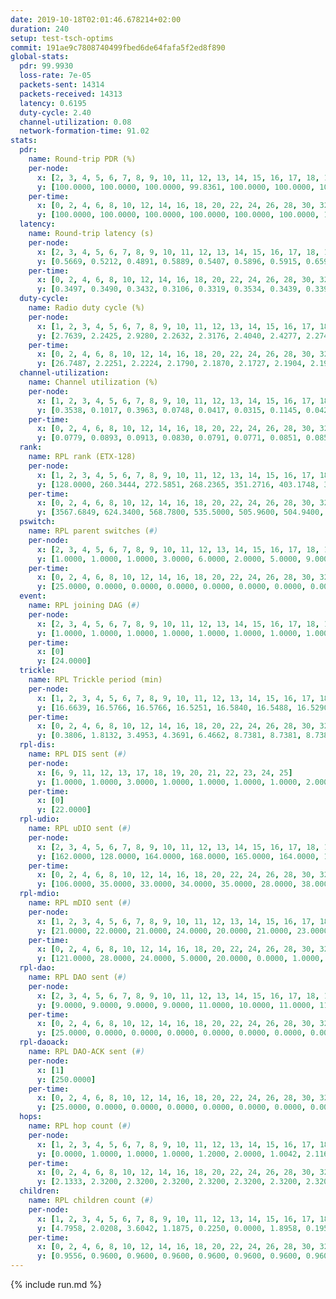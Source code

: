 ```yaml
---
date: 2019-10-18T02:01:46.678214+02:00
duration: 240
setup: test-tsch-optims
commit: 191ae9c7808740499fbed6de64fafa5f2ed8f890
global-stats:
  pdr: 99.9930
  loss-rate: 7e-05
  packets-sent: 14314
  packets-received: 14313
  latency: 0.6195
  duty-cycle: 2.40
  channel-utilization: 0.08
  network-formation-time: 91.02
stats:
  pdr:
    name: Round-trip PDR (%)
    per-node:
      x: [2, 3, 4, 5, 6, 7, 8, 9, 10, 11, 12, 13, 14, 15, 16, 17, 18, 19, 20, 21, 22, 23, 24, 25]
      y: [100.0000, 100.0000, 100.0000, 99.8361, 100.0000, 100.0000, 100.0000, 100.0000, 100.0000, 100.0000, 100.0000, 100.0000, 100.0000, 100.0000, 100.0000, 100.0000, 100.0000, 100.0000, 100.0000, 100.0000, 100.0000, 100.0000, 100.0000, 100.0000]
    per-time:
      x: [0, 2, 4, 6, 8, 10, 12, 14, 16, 18, 20, 22, 24, 26, 28, 30, 32, 34, 36, 38, 40, 42, 44, 46, 48, 50, 52, 54, 56, 58, 60, 62, 64, 66, 68, 70, 72, 74, 76, 78, 80, 82, 84, 86, 88, 90, 92, 94, 96, 98, 100, 102, 104, 106, 108, 110, 112, 114, 116, 118, 120, 122, 124, 126, 128, 130, 132, 134, 136, 138, 140, 142, 144, 146, 148, 150, 152, 154, 156, 158, 160, 162, 164, 166, 168, 170, 172, 174, 176, 178, 180, 182, 184, 186, 188, 190, 192, 194, 196, 198, 200, 202, 204, 206, 208, 210, 212, 214, 216, 218, 220, 222, 224, 226, 228, 230, 232, 234, 236, 238, 240]
      y: [100.0000, 100.0000, 100.0000, 100.0000, 100.0000, 100.0000, 100.0000, 100.0000, 100.0000, 100.0000, 100.0000, 100.0000, 100.0000, 100.0000, 100.0000, 100.0000, 100.0000, 100.0000, 100.0000, 100.0000, 100.0000, 100.0000, 100.0000, 100.0000, 100.0000, 100.0000, 100.0000, 100.0000, 100.0000, 100.0000, 100.0000, 100.0000, 100.0000, 100.0000, 100.0000, 100.0000, 100.0000, 100.0000, 100.0000, 100.0000, 100.0000, 100.0000, 100.0000, 100.0000, 100.0000, 100.0000, 100.0000, 100.0000, 100.0000, 100.0000, 100.0000, 100.0000, 100.0000, 100.0000, 100.0000, 100.0000, 100.0000, 100.0000, 100.0000, 100.0000, 100.0000, 100.0000, 100.0000, 100.0000, 100.0000, 100.0000, 100.0000, 100.0000, 100.0000, 100.0000, 100.0000, 100.0000, 100.0000, 100.0000, 100.0000, 100.0000, 100.0000, 100.0000, 100.0000, 100.0000, 100.0000, 100.0000, 100.0000, 100.0000, 100.0000, 100.0000, 100.0000, 100.0000, 100.0000, 100.0000, 100.0000, 100.0000, 100.0000, 100.0000, 100.0000, 99.1667, 100.0000, 100.0000, 100.0000, 100.0000, 100.0000, 100.0000, 100.0000, 100.0000, 100.0000, 100.0000, 100.0000, 100.0000, 100.0000, 100.0000, 100.0000, 100.0000, 100.0000, 100.0000, 100.0000, 100.0000, 100.0000, 100.0000, 100.0000, 100.0000, null]
  latency:
    name: Round-trip latency (s)
    per-node:
      x: [2, 3, 4, 5, 6, 7, 8, 9, 10, 11, 12, 13, 14, 15, 16, 17, 18, 19, 20, 21, 22, 23, 24, 25]
      y: [0.5669, 0.5212, 0.4891, 0.5889, 0.5407, 0.5896, 0.5915, 0.6596, 0.5391, 0.5884, 0.5267, 0.5919, 0.6828, 0.5658, 0.6064, 0.6417, 0.6621, 0.6437, 0.6281, 0.6575, 0.6307, 0.8029, 0.8099, 0.7693]
    per-time:
      x: [0, 2, 4, 6, 8, 10, 12, 14, 16, 18, 20, 22, 24, 26, 28, 30, 32, 34, 36, 38, 40, 42, 44, 46, 48, 50, 52, 54, 56, 58, 60, 62, 64, 66, 68, 70, 72, 74, 76, 78, 80, 82, 84, 86, 88, 90, 92, 94, 96, 98, 100, 102, 104, 106, 108, 110, 112, 114, 116, 118, 120, 122, 124, 126, 128, 130, 132, 134, 136, 138, 140, 142, 144, 146, 148, 150, 152, 154, 156, 158, 160, 162, 164, 166, 168, 170, 172, 174, 176, 178, 180, 182, 184, 186, 188, 190, 192, 194, 196, 198, 200, 202, 204, 206, 208, 210, 212, 214, 216, 218, 220, 222, 224, 226, 228, 230, 232, 234, 236, 238, 240]
      y: [0.3497, 0.3490, 0.3432, 0.3106, 0.3319, 0.3534, 0.3439, 0.3399, 0.3737, 0.3478, 0.3436, 0.3337, 0.3393, 0.3776, 0.3480, 0.3482, 0.3455, 0.3415, 0.3378, 0.3586, 0.3448, 0.3483, 0.3335, 0.3311, 0.3405, 0.3376, 0.3284, 0.3277, 0.3265, 0.3400, 0.3136, 0.3219, 0.2983, 0.3197, 0.3131, 0.3029, 0.3032, 0.3045, 0.3004, 0.3035, 0.3304, 0.3071, 0.3215, 0.3092, 0.3136, 0.3127, 0.3346, 0.3030, 0.3374, 0.3218, 0.3260, 0.2910, 0.2911, 0.3231, 0.3299, 0.3195, 0.3168, 0.3325, 0.3208, 0.4266, 0.4579, 0.3311, 0.3119, 0.2833, 0.3239, 0.5718, 0.5755, 0.4216, 0.3041, 0.3076, 0.4147, 0.5971, 0.7484, 0.4708, 0.4775, 0.3470, 0.3849, 0.7254, 1.1875, 1.0041, 0.6288, 0.5673, 0.4305, 0.7450, 1.2613, 1.2331, 1.0587, 0.8913, 0.5467, 0.8028, 1.2549, 1.2560, 1.2450, 1.0473, 0.8210, 0.8358, 1.2584, 1.2644, 1.2788, 1.2387, 1.1732, 1.0541, 1.2412, 1.2514, 1.2720, 1.2549, 1.2739, 1.2859, 1.2667, 1.2957, 1.2686, 1.2745, 1.2710, 1.2733, 1.2678, 1.2610, 1.2641, 1.2876, 1.2647, 1.2902, null]
  duty-cycle:
    name: Radio duty cycle (%)
    per-node:
      x: [1, 2, 3, 4, 5, 6, 7, 8, 9, 10, 11, 12, 13, 14, 15, 16, 17, 18, 19, 20, 21, 22, 23, 24, 25]
      y: [2.7639, 2.2425, 2.9280, 2.2632, 2.3176, 2.4040, 2.4277, 2.2749, 2.2630, 2.2676, 2.3055, 2.1699, 2.3411, 2.3534, 2.5483, 2.3596, 2.3228, 2.4215, 2.3202, 2.3821, 2.4071, 2.4924, 2.4241, 2.4841, 2.5240]
    per-time:
      x: [0, 2, 4, 6, 8, 10, 12, 14, 16, 18, 20, 22, 24, 26, 28, 30, 32, 34, 36, 38, 40, 42, 44, 46, 48, 50, 52, 54, 56, 58, 60, 62, 64, 66, 68, 70, 72, 74, 76, 78, 80, 82, 84, 86, 88, 90, 92, 94, 96, 98, 100, 102, 104, 106, 108, 110, 112, 114, 116, 118, 120, 122, 124, 126, 128, 130, 132, 134, 136, 138, 140, 142, 144, 146, 148, 150, 152, 154, 156, 158, 160, 162, 164, 166, 168, 170, 172, 174, 176, 178, 180, 182, 184, 186, 188, 190, 192, 194, 196, 198, 200, 202, 204, 206, 208, 210, 212, 214, 216, 218, 220, 222, 224, 226, 228, 230, 232, 234, 236, 238]
      y: [26.7487, 2.2251, 2.2224, 2.1790, 2.1870, 2.1727, 2.1904, 2.1983, 2.1998, 2.2079, 2.1944, 2.1783, 2.1919, 2.1938, 2.2538, 2.2072, 2.1894, 2.1969, 2.1842, 2.1880, 2.2058, 2.2087, 2.2201, 2.2014, 2.2084, 2.2085, 2.1955, 2.1919, 2.2183, 2.2101, 2.2110, 2.1871, 2.2014, 2.1845, 2.1983, 2.1917, 2.1919, 2.1696, 2.1885, 2.1881, 2.1790, 2.2018, 2.1973, 2.1924, 2.1853, 2.1884, 2.1890, 2.2064, 2.1836, 2.2012, 2.2008, 2.1707, 2.1773, 2.1823, 2.1788, 2.1903, 2.2076, 2.2236, 2.2010, 2.1780, 2.2036, 2.2020, 2.1896, 2.1791, 2.1781, 2.1767, 2.1995, 2.1859, 2.1989, 2.1854, 2.1782, 2.2033, 2.1848, 2.1928, 2.1991, 2.1827, 2.1912, 2.1791, 2.1933, 2.1958, 2.1855, 2.1932, 2.1767, 2.1799, 2.1856, 2.1905, 2.1920, 2.1915, 2.1839, 2.1604, 2.1750, 2.1620, 2.1913, 2.1867, 2.2090, 2.1932, 2.2001, 2.1967, 2.2018, 2.2246, 2.2097, 2.2143, 2.2015, 2.1967, 2.1999, 2.2010, 2.1934, 2.2088, 2.2259, 2.2162, 2.2135, 2.1995, 2.2083, 2.2212, 2.1979, 2.1996, 2.2132, 2.2082, 2.2109, 2.1975]
  channel-utilization:
    name: Channel utilization (%)
    per-node:
      x: [1, 2, 3, 4, 5, 6, 7, 8, 9, 10, 11, 12, 13, 14, 15, 16, 17, 18, 19, 20, 21, 22, 23, 24, 25]
      y: [0.3538, 0.1017, 0.3963, 0.0748, 0.0417, 0.0315, 0.1145, 0.0422, 0.0341, 0.0440, 0.0355, 0.0329, 0.0589, 0.0316, 0.2187, 0.1072, 0.0358, 0.0686, 0.0328, 0.0669, 0.0385, 0.0495, 0.0374, 0.0307, 0.0317]
    per-time:
      x: [0, 2, 4, 6, 8, 10, 12, 14, 16, 18, 20, 22, 24, 26, 28, 30, 32, 34, 36, 38, 40, 42, 44, 46, 48, 50, 52, 54, 56, 58, 60, 62, 64, 66, 68, 70, 72, 74, 76, 78, 80, 82, 84, 86, 88, 90, 92, 94, 96, 98, 100, 102, 104, 106, 108, 110, 112, 114, 116, 118, 120, 122, 124, 126, 128, 130, 132, 134, 136, 138, 140, 142, 144, 146, 148, 150, 152, 154, 156, 158, 160, 162, 164, 166, 168, 170, 172, 174, 176, 178, 180, 182, 184, 186, 188, 190, 192, 194, 196, 198, 200, 202, 204, 206, 208, 210, 212, 214, 216, 218, 220, 222, 224, 226, 228, 230, 232, 234, 236, 238]
      y: [0.0779, 0.0893, 0.0913, 0.0830, 0.0791, 0.0771, 0.0851, 0.0852, 0.0877, 0.0912, 0.0867, 0.0798, 0.0876, 0.0859, 0.1050, 0.0886, 0.0813, 0.0909, 0.0829, 0.0865, 0.0932, 0.0903, 0.0914, 0.0841, 0.0917, 0.0865, 0.0865, 0.0841, 0.0935, 0.0908, 0.0904, 0.0795, 0.0848, 0.0790, 0.0850, 0.0860, 0.0835, 0.0769, 0.0854, 0.0813, 0.0777, 0.0861, 0.0869, 0.0841, 0.0809, 0.0823, 0.0842, 0.0888, 0.0807, 0.0838, 0.0857, 0.0757, 0.0791, 0.0804, 0.0802, 0.0832, 0.0910, 0.0938, 0.0857, 0.0788, 0.0854, 0.0859, 0.0834, 0.0795, 0.0786, 0.0798, 0.0855, 0.0815, 0.0843, 0.0797, 0.0793, 0.0866, 0.0826, 0.0842, 0.0866, 0.0798, 0.0825, 0.0789, 0.0813, 0.0842, 0.0810, 0.0838, 0.0801, 0.0792, 0.0812, 0.0822, 0.0822, 0.0825, 0.0838, 0.0752, 0.0795, 0.0743, 0.0838, 0.0807, 0.0866, 0.0829, 0.0849, 0.0826, 0.0844, 0.0930, 0.0866, 0.0874, 0.0836, 0.0825, 0.0843, 0.0844, 0.0829, 0.0873, 0.0928, 0.0888, 0.0886, 0.0832, 0.0863, 0.0910, 0.0843, 0.0848, 0.0878, 0.0872, 0.0879, 0.0850]
  rank:
    name: RPL rank (ETX-128)
    per-node:
      x: [1, 2, 3, 4, 5, 6, 7, 8, 9, 10, 11, 12, 13, 14, 15, 16, 17, 18, 19, 20, 21, 22, 23, 24, 25]
      y: [128.0000, 260.3444, 272.5851, 268.2365, 351.2716, 403.1748, 360.5620, 514.8000, 616.2811, 466.3197, 557.4385, 421.8724, 481.9426, 563.8947, 416.9502, 442.8683, 494.4091, 585.0857, 623.5143, 588.6653, 895.7828, 857.1317, 961.9478, 720.7903, 744.0206]
    per-time:
      x: [0, 2, 4, 6, 8, 10, 12, 14, 16, 18, 20, 22, 24, 26, 28, 30, 32, 34, 36, 38, 40, 42, 44, 46, 48, 50, 52, 54, 56, 58, 60, 62, 64, 66, 68, 70, 72, 74, 76, 78, 80, 82, 84, 86, 88, 90, 92, 94, 96, 98, 100, 102, 104, 106, 108, 110, 112, 114, 116, 118, 120, 122, 124, 126, 128, 130, 132, 134, 136, 138, 140, 142, 144, 146, 148, 150, 152, 154, 156, 158, 160, 162, 164, 166, 168, 170, 172, 174, 176, 178, 180, 182, 184, 186, 188, 190, 192, 194, 196, 198, 200, 202, 204, 206, 208, 210, 212, 214, 216, 218, 220, 222, 224, 226, 228, 230, 232, 234, 236, 238]
      y: [3567.6849, 624.3400, 568.7800, 535.5000, 505.9600, 504.9400, 503.9200, 496.8800, 496.7647, 499.4200, 500.1200, 496.7600, 502.1800, 494.0800, 523.0392, 520.6200, 552.0600, 559.0200, 554.9200, 549.0385, 549.9020, 545.4630, 531.5686, 504.9412, 504.9400, 499.3137, 497.8400, 504.1765, 500.9020, 493.0196, 481.1176, 473.3137, 474.6200, 482.2000, 481.8200, 478.1176, 467.3269, 469.3400, 472.3922, 471.5400, 470.7800, 482.9600, 495.1800, 495.0200, 478.3725, 472.5400, 477.2745, 479.2353, 467.7000, 461.1000, 467.6600, 469.6400, 472.5200, 466.8627, 486.4400, 493.0000, 493.6863, 482.2115, 468.1961, 456.3800, 463.0980, 461.3800, 454.3600, 450.0200, 442.7255, 445.3725, 450.4510, 453.0588, 457.1800, 463.7800, 461.8400, 463.0600, 473.1569, 474.1731, 478.6981, 461.9600, 461.8000, 459.3200, 459.7000, 475.2549, 467.5800, 465.5800, 468.8600, 472.6400, 482.3333, 475.9020, 464.9800, 485.3333, 472.7000, 473.9600, 474.7400, 476.4800, 471.3333, 471.7647, 475.6863, 478.1961, 494.5490, 486.3200, 489.0588, 475.9286, 469.8431, 470.8200, 463.3200, 467.1800, 472.2600, 465.1800, 462.0400, 466.3800, 466.6078, 470.2745, 475.5600, 491.3000, 480.9216, 491.9608, 481.1400, 478.8654, 470.6154, 483.6200, 476.5294, 475.8627]
  pswitch:
    name: RPL parent switches (#)
    per-node:
      x: [2, 3, 4, 5, 6, 7, 8, 9, 10, 11, 12, 13, 14, 15, 16, 17, 18, 19, 20, 21, 22, 23, 24, 25]
      y: [1.0000, 1.0000, 1.0000, 3.0000, 6.0000, 2.0000, 5.0000, 9.0000, 4.0000, 4.0000, 3.0000, 4.0000, 7.0000, 1.0000, 3.0000, 2.0000, 5.0000, 5.0000, 2.0000, 4.0000, 3.0000, 9.0000, 9.0000, 4.0000]
    per-time:
      x: [0, 2, 4, 6, 8, 10, 12, 14, 16, 18, 20, 22, 24, 26, 28, 30, 32, 34, 36, 38, 40, 42, 44, 46, 48, 50, 52, 54, 56, 58, 60, 62, 64, 66, 68, 70, 72, 74, 76, 78, 80, 82, 84, 86, 88, 90, 92, 94, 96, 98, 100, 102, 104, 106, 108, 110, 112, 114, 116, 118, 120, 122, 124, 126, 128, 130, 132, 134, 136, 138, 140, 142, 144, 146, 148, 150, 152, 154, 156, 158, 160, 162, 164, 166, 168, 170, 172, 174, 176, 178, 180, 182, 184, 186, 188, 190, 192, 194, 196, 198, 200, 202, 204, 206, 208, 210, 212, 214, 216, 218, 220, 222, 224, 226, 228, 230, 232, 234, 236, 238]
      y: [25.0000, 0.0000, 0.0000, 0.0000, 0.0000, 0.0000, 0.0000, 0.0000, 1.0000, 0.0000, 0.0000, 0.0000, 0.0000, 0.0000, 1.0000, 0.0000, 0.0000, 0.0000, 0.0000, 2.0000, 1.0000, 4.0000, 1.0000, 1.0000, 0.0000, 1.0000, 0.0000, 1.0000, 1.0000, 1.0000, 1.0000, 1.0000, 0.0000, 0.0000, 0.0000, 1.0000, 2.0000, 0.0000, 1.0000, 0.0000, 0.0000, 0.0000, 0.0000, 0.0000, 1.0000, 0.0000, 1.0000, 1.0000, 0.0000, 0.0000, 0.0000, 0.0000, 0.0000, 1.0000, 0.0000, 2.0000, 1.0000, 2.0000, 1.0000, 0.0000, 1.0000, 0.0000, 0.0000, 0.0000, 1.0000, 1.0000, 1.0000, 1.0000, 0.0000, 0.0000, 0.0000, 0.0000, 1.0000, 2.0000, 3.0000, 0.0000, 0.0000, 0.0000, 0.0000, 1.0000, 0.0000, 0.0000, 0.0000, 0.0000, 1.0000, 1.0000, 0.0000, 4.0000, 0.0000, 0.0000, 0.0000, 0.0000, 1.0000, 1.0000, 1.0000, 1.0000, 1.0000, 0.0000, 1.0000, 6.0000, 1.0000, 0.0000, 0.0000, 0.0000, 0.0000, 0.0000, 0.0000, 0.0000, 1.0000, 1.0000, 0.0000, 0.0000, 1.0000, 1.0000, 0.0000, 2.0000, 2.0000, 0.0000, 1.0000, 1.0000]
  event:
    name: RPL joining DAG (#)
    per-node:
      x: [2, 3, 4, 5, 6, 7, 8, 9, 10, 11, 12, 13, 14, 15, 16, 17, 18, 19, 20, 21, 22, 23, 24, 25]
      y: [1.0000, 1.0000, 1.0000, 1.0000, 1.0000, 1.0000, 1.0000, 1.0000, 1.0000, 1.0000, 1.0000, 1.0000, 1.0000, 1.0000, 1.0000, 1.0000, 1.0000, 1.0000, 1.0000, 1.0000, 1.0000, 1.0000, 1.0000, 1.0000]
    per-time:
      x: [0]
      y: [24.0000]
  trickle:
    name: RPL Trickle period (min)
    per-node:
      x: [1, 2, 3, 4, 5, 6, 7, 8, 9, 10, 11, 12, 13, 14, 15, 16, 17, 18, 19, 20, 21, 22, 23, 24, 25]
      y: [16.6639, 16.5766, 16.5766, 16.5251, 16.5840, 16.5488, 16.5290, 16.5406, 16.5205, 16.5418, 16.5365, 16.5329, 16.5368, 16.4796, 16.5755, 16.5304, 16.5335, 16.5381, 16.5403, 16.5265, 16.5340, 16.5301, 16.5529, 16.6020, 16.5840]
    per-time:
      x: [0, 2, 4, 6, 8, 10, 12, 14, 16, 18, 20, 22, 24, 26, 28, 30, 32, 34, 36, 38, 40, 42, 44, 46, 48, 50, 52, 54, 56, 58, 60, 62, 64, 66, 68, 70, 72, 74, 76, 78, 80, 82, 84, 86, 88, 90, 92, 94, 96, 98, 100, 102, 104, 106, 108, 110, 112, 114, 116, 118, 120, 122, 124, 126, 128, 130, 132, 134, 136, 138, 140, 142, 144, 146, 148, 150, 152, 154, 156, 158, 160, 162, 164, 166, 168, 170, 172, 174, 176, 178, 180, 182, 184, 186, 188, 190, 192, 194, 196, 198, 200, 202, 204, 206, 208, 210, 212, 214, 216, 218, 220, 222, 224, 226, 228, 230, 232, 234, 236, 238]
      y: [0.3806, 1.8132, 3.4953, 4.3691, 6.4662, 8.7381, 8.7381, 8.7381, 9.5948, 17.4763, 17.4763, 17.4763, 17.4763, 17.4763, 17.4763, 17.4763, 17.4763, 17.4763, 17.4763, 17.4763, 17.4763, 17.4763, 17.4763, 17.4763, 17.4763, 17.4763, 17.4763, 17.4763, 17.4763, 17.4763, 17.4763, 17.4763, 17.4763, 17.4763, 17.4763, 17.4763, 17.4763, 17.4763, 17.4763, 17.4763, 17.4763, 17.4763, 17.4763, 17.4763, 17.4763, 17.4763, 17.4763, 17.4763, 17.4763, 17.4763, 17.4763, 17.4763, 17.4763, 17.4763, 17.4763, 17.4763, 17.4763, 17.4763, 17.4763, 17.4763, 17.4763, 17.4763, 17.4763, 17.4763, 17.4763, 17.4763, 17.4763, 17.4763, 17.4763, 17.4763, 17.4763, 17.4763, 17.4763, 17.4763, 17.4763, 17.4763, 17.4763, 17.4763, 17.4763, 17.4763, 17.4763, 17.4763, 17.4763, 17.4763, 17.4763, 17.4763, 17.4763, 17.4763, 17.4763, 17.4763, 17.4763, 17.4763, 17.4763, 17.4763, 17.4763, 17.4763, 17.4763, 17.4763, 17.4763, 17.4763, 17.4763, 17.4763, 17.4763, 17.4763, 17.4763, 17.4763, 17.4763, 17.4763, 17.4763, 17.4763, 17.4763, 17.4763, 17.4763, 17.4763, 17.4763, 17.4763, 17.4763, 17.4763, 17.4763, 17.4763]
  rpl-dis:
    name: RPL DIS sent (#)
    per-node:
      x: [6, 9, 11, 12, 13, 17, 18, 19, 20, 21, 22, 23, 24, 25]
      y: [1.0000, 1.0000, 3.0000, 1.0000, 1.0000, 1.0000, 1.0000, 2.0000, 1.0000, 2.0000, 2.0000, 2.0000, 2.0000, 2.0000]
    per-time:
      x: [0]
      y: [22.0000]
  rpl-udio:
    name: RPL uDIO sent (#)
    per-node:
      x: [2, 3, 4, 5, 6, 7, 8, 9, 10, 11, 12, 13, 14, 15, 16, 17, 18, 19, 20, 21, 22, 23, 24, 25]
      y: [162.0000, 128.0000, 164.0000, 168.0000, 165.0000, 164.0000, 166.0000, 172.0000, 168.0000, 166.0000, 164.0000, 171.0000, 172.0000, 137.0000, 166.0000, 169.0000, 166.0000, 172.0000, 178.0000, 164.0000, 164.0000, 168.0000, 166.0000, 167.0000]
    per-time:
      x: [0, 2, 4, 6, 8, 10, 12, 14, 16, 18, 20, 22, 24, 26, 28, 30, 32, 34, 36, 38, 40, 42, 44, 46, 48, 50, 52, 54, 56, 58, 60, 62, 64, 66, 68, 70, 72, 74, 76, 78, 80, 82, 84, 86, 88, 90, 92, 94, 96, 98, 100, 102, 104, 106, 108, 110, 112, 114, 116, 118, 120, 122, 124, 126, 128, 130, 132, 134, 136, 138, 140, 142, 144, 146, 148, 150, 152, 154, 156, 158, 160, 162, 164, 166, 168, 170, 172, 174, 176, 178, 180, 182, 184, 186, 188, 190, 192, 194, 196, 198, 200, 202, 204, 206, 208, 210, 212, 214, 216, 218, 220, 222, 224, 226, 228, 230, 232, 234, 236, 238, 240]
      y: [106.0000, 35.0000, 33.0000, 34.0000, 35.0000, 28.0000, 38.0000, 27.0000, 39.0000, 32.0000, 34.0000, 32.0000, 32.0000, 31.0000, 33.0000, 34.0000, 32.0000, 32.0000, 36.0000, 31.0000, 36.0000, 31.0000, 35.0000, 30.0000, 35.0000, 31.0000, 29.0000, 30.0000, 32.0000, 30.0000, 36.0000, 27.0000, 34.0000, 31.0000, 31.0000, 35.0000, 31.0000, 30.0000, 31.0000, 32.0000, 32.0000, 34.0000, 30.0000, 29.0000, 28.0000, 36.0000, 36.0000, 31.0000, 31.0000, 33.0000, 34.0000, 28.0000, 33.0000, 31.0000, 37.0000, 31.0000, 36.0000, 30.0000, 33.0000, 31.0000, 33.0000, 30.0000, 32.0000, 31.0000, 30.0000, 27.0000, 32.0000, 36.0000, 28.0000, 33.0000, 34.0000, 32.0000, 34.0000, 27.0000, 31.0000, 33.0000, 28.0000, 37.0000, 34.0000, 31.0000, 28.0000, 32.0000, 33.0000, 32.0000, 30.0000, 39.0000, 34.0000, 33.0000, 31.0000, 28.0000, 35.0000, 33.0000, 33.0000, 34.0000, 30.0000, 36.0000, 30.0000, 33.0000, 36.0000, 39.0000, 28.0000, 29.0000, 31.0000, 32.0000, 30.0000, 36.0000, 34.0000, 36.0000, 33.0000, 32.0000, 32.0000, 30.0000, 30.0000, 33.0000, 32.0000, 30.0000, 29.0000, 34.0000, 30.0000, 34.0000, 5.0000]
  rpl-mdio:
    name: RPL mDIO sent (#)
    per-node:
      x: [1, 2, 3, 4, 5, 6, 7, 8, 9, 10, 11, 12, 13, 14, 15, 16, 17, 18, 19, 20, 21, 22, 23, 24, 25]
      y: [21.0000, 22.0000, 21.0000, 24.0000, 20.0000, 21.0000, 23.0000, 23.0000, 21.0000, 20.0000, 21.0000, 23.0000, 22.0000, 21.0000, 20.0000, 24.0000, 20.0000, 22.0000, 21.0000, 21.0000, 20.0000, 21.0000, 20.0000, 20.0000, 20.0000]
    per-time:
      x: [0, 2, 4, 6, 8, 10, 12, 14, 16, 18, 20, 22, 24, 26, 28, 30, 32, 34, 36, 38, 40, 42, 44, 46, 48, 50, 52, 54, 56, 58, 60, 62, 64, 66, 68, 70, 72, 74, 76, 78, 80, 82, 84, 86, 88, 90, 92, 94, 96, 98, 100, 102, 104, 106, 108, 110, 112, 114, 116, 118, 120, 122, 124, 126, 128, 130, 132, 134, 136, 138, 140, 142, 144, 146, 148, 150, 152, 154, 156, 158, 160, 162, 164, 166, 168, 170, 172, 174, 176, 178, 180, 182, 184, 186, 188, 190, 192, 194, 196, 198, 200, 202, 204, 206, 208, 210, 212, 214, 216, 218, 220, 222, 224, 226, 228, 230, 232, 234, 236, 238, 240]
      y: [121.0000, 28.0000, 24.0000, 5.0000, 20.0000, 0.0000, 1.0000, 10.0000, 12.0000, 2.0000, 0.0000, 0.0000, 0.0000, 2.0000, 9.0000, 5.0000, 7.0000, 2.0000, 0.0000, 0.0000, 0.0000, 0.0000, 4.0000, 9.0000, 3.0000, 6.0000, 3.0000, 0.0000, 0.0000, 0.0000, 0.0000, 5.0000, 4.0000, 8.0000, 8.0000, 0.0000, 0.0000, 0.0000, 0.0000, 2.0000, 4.0000, 9.0000, 5.0000, 5.0000, 0.0000, 0.0000, 0.0000, 0.0000, 7.0000, 9.0000, 5.0000, 3.0000, 1.0000, 0.0000, 0.0000, 0.0000, 0.0000, 5.0000, 8.0000, 4.0000, 6.0000, 2.0000, 0.0000, 0.0000, 0.0000, 1.0000, 4.0000, 5.0000, 5.0000, 10.0000, 0.0000, 0.0000, 0.0000, 0.0000, 4.0000, 4.0000, 4.0000, 6.0000, 7.0000, 0.0000, 0.0000, 0.0000, 0.0000, 5.0000, 4.0000, 6.0000, 4.0000, 6.0000, 0.0000, 0.0000, 0.0000, 0.0000, 5.0000, 7.0000, 7.0000, 4.0000, 2.0000, 0.0000, 0.0000, 0.0000, 0.0000, 6.0000, 5.0000, 7.0000, 7.0000, 0.0000, 0.0000, 0.0000, 0.0000, 3.0000, 7.0000, 6.0000, 5.0000, 4.0000, 0.0000, 0.0000, 0.0000, 0.0000, 4.0000, 4.0000, 1.0000]
  rpl-dao:
    name: RPL DAO sent (#)
    per-node:
      x: [2, 3, 4, 5, 6, 7, 8, 9, 10, 11, 12, 13, 14, 15, 16, 17, 18, 19, 20, 21, 22, 23, 24, 25]
      y: [9.0000, 9.0000, 9.0000, 9.0000, 11.0000, 10.0000, 11.0000, 11.0000, 11.0000, 11.0000, 10.0000, 11.0000, 13.0000, 9.0000, 9.0000, 9.0000, 11.0000, 11.0000, 10.0000, 11.0000, 11.0000, 12.0000, 12.0000, 10.0000]
    per-time:
      x: [0, 2, 4, 6, 8, 10, 12, 14, 16, 18, 20, 22, 24, 26, 28, 30, 32, 34, 36, 38, 40, 42, 44, 46, 48, 50, 52, 54, 56, 58, 60, 62, 64, 66, 68, 70, 72, 74, 76, 78, 80, 82, 84, 86, 88, 90, 92, 94, 96, 98, 100, 102, 104, 106, 108, 110, 112, 114, 116, 118, 120, 122, 124, 126, 128, 130, 132, 134, 136, 138, 140, 142, 144, 146, 148, 150, 152, 154, 156, 158, 160, 162, 164, 166, 168, 170, 172, 174, 176, 178, 180, 182, 184, 186, 188, 190, 192, 194, 196, 198, 200, 202, 204, 206, 208, 210, 212, 214, 216, 218, 220, 222, 224, 226, 228, 230, 232, 234, 236, 238]
      y: [25.0000, 0.0000, 0.0000, 0.0000, 0.0000, 0.0000, 0.0000, 0.0000, 1.0000, 0.0000, 0.0000, 0.0000, 0.0000, 0.0000, 22.0000, 1.0000, 0.0000, 0.0000, 0.0000, 2.0000, 1.0000, 4.0000, 1.0000, 1.0000, 0.0000, 1.0000, 0.0000, 1.0000, 12.0000, 4.0000, 1.0000, 1.0000, 0.0000, 0.0000, 0.0000, 4.0000, 4.0000, 0.0000, 1.0000, 0.0000, 0.0000, 1.0000, 8.0000, 5.0000, 2.0000, 1.0000, 1.0000, 1.0000, 0.0000, 1.0000, 2.0000, 1.0000, 0.0000, 2.0000, 0.0000, 2.0000, 5.0000, 11.0000, 1.0000, 1.0000, 1.0000, 1.0000, 0.0000, 0.0000, 3.0000, 2.0000, 1.0000, 2.0000, 0.0000, 1.0000, 1.0000, 11.0000, 3.0000, 3.0000, 3.0000, 0.0000, 0.0000, 0.0000, 3.0000, 2.0000, 1.0000, 1.0000, 0.0000, 0.0000, 1.0000, 10.0000, 1.0000, 6.0000, 2.0000, 0.0000, 0.0000, 0.0000, 3.0000, 1.0000, 3.0000, 1.0000, 1.0000, 0.0000, 2.0000, 10.0000, 4.0000, 1.0000, 3.0000, 0.0000, 0.0000, 0.0000, 0.0000, 1.0000, 2.0000, 2.0000, 1.0000, 0.0000, 1.0000, 8.0000, 5.0000, 3.0000, 4.0000, 1.0000, 1.0000, 1.0000]
  rpl-daoack:
    name: RPL DAO-ACK sent (#)
    per-node:
      x: [1]
      y: [250.0000]
    per-time:
      x: [0, 2, 4, 6, 8, 10, 12, 14, 16, 18, 20, 22, 24, 26, 28, 30, 32, 34, 36, 38, 40, 42, 44, 46, 48, 50, 52, 54, 56, 58, 60, 62, 64, 66, 68, 70, 72, 74, 76, 78, 80, 82, 84, 86, 88, 90, 92, 94, 96, 98, 100, 102, 104, 106, 108, 110, 112, 114, 116, 118, 120, 122, 124, 126, 128, 130, 132, 134, 136, 138, 140, 142, 144, 146, 148, 150, 152, 154, 156, 158, 160, 162, 164, 166, 168, 170, 172, 174, 176, 178, 180, 182, 184, 186, 188, 190, 192, 194, 196, 198, 200, 202, 204, 206, 208, 210, 212, 214, 216, 218, 220, 222, 224, 226, 228, 230, 232, 234, 236, 238]
      y: [25.0000, 0.0000, 0.0000, 0.0000, 0.0000, 0.0000, 0.0000, 0.0000, 1.0000, 0.0000, 0.0000, 0.0000, 0.0000, 0.0000, 22.0000, 1.0000, 0.0000, 0.0000, 0.0000, 2.0000, 1.0000, 4.0000, 1.0000, 1.0000, 0.0000, 1.0000, 0.0000, 1.0000, 12.0000, 4.0000, 1.0000, 1.0000, 0.0000, 0.0000, 0.0000, 4.0000, 4.0000, 0.0000, 1.0000, 0.0000, 0.0000, 1.0000, 7.0000, 6.0000, 2.0000, 1.0000, 1.0000, 1.0000, 0.0000, 1.0000, 2.0000, 1.0000, 0.0000, 2.0000, 0.0000, 2.0000, 5.0000, 11.0000, 1.0000, 1.0000, 1.0000, 1.0000, 0.0000, 0.0000, 3.0000, 2.0000, 1.0000, 2.0000, 0.0000, 1.0000, 1.0000, 11.0000, 3.0000, 3.0000, 3.0000, 0.0000, 0.0000, 0.0000, 3.0000, 2.0000, 1.0000, 1.0000, 0.0000, 0.0000, 1.0000, 10.0000, 1.0000, 6.0000, 2.0000, 0.0000, 0.0000, 0.0000, 3.0000, 1.0000, 3.0000, 1.0000, 1.0000, 0.0000, 2.0000, 10.0000, 4.0000, 1.0000, 3.0000, 0.0000, 0.0000, 0.0000, 0.0000, 1.0000, 3.0000, 1.0000, 1.0000, 0.0000, 1.0000, 8.0000, 5.0000, 3.0000, 4.0000, 1.0000, 1.0000, 1.0000]
  hops:
    name: RPL hop count (#)
    per-node:
      x: [1, 2, 3, 4, 5, 6, 7, 8, 9, 10, 11, 12, 13, 14, 15, 16, 17, 18, 19, 20, 21, 22, 23, 24, 25]
      y: [0.0000, 1.0000, 1.0000, 1.0000, 1.2000, 2.0000, 1.0042, 2.1167, 2.5250, 2.0333, 2.3583, 2.0000, 2.1292, 2.8875, 2.0000, 2.0833, 2.1792, 2.9667, 3.0167, 3.0000, 3.1464, 3.0209, 4.0000, 4.0000, 4.1883]
    per-time:
      x: [0, 2, 4, 6, 8, 10, 12, 14, 16, 18, 20, 22, 24, 26, 28, 30, 32, 34, 36, 38, 40, 42, 44, 46, 48, 50, 52, 54, 56, 58, 60, 62, 64, 66, 68, 70, 72, 74, 76, 78, 80, 82, 84, 86, 88, 90, 92, 94, 96, 98, 100, 102, 104, 106, 108, 110, 112, 114, 116, 118, 120, 122, 124, 126, 128, 130, 132, 134, 136, 138, 140, 142, 144, 146, 148, 150, 152, 154, 156, 158, 160, 162, 164, 166, 168, 170, 172, 174, 176, 178, 180, 182, 184, 186, 188, 190, 192, 194, 196, 198, 200, 202, 204, 206, 208, 210, 212, 214, 216, 218, 220, 222, 224, 226, 228, 230, 232, 234, 236, 238]
      y: [2.1333, 2.3200, 2.3200, 2.3200, 2.3200, 2.3200, 2.3200, 2.3200, 2.3400, 2.3600, 2.3600, 2.3600, 2.3600, 2.3600, 2.3600, 2.3600, 2.3600, 2.3600, 2.3600, 2.3800, 2.4000, 2.4800, 2.3600, 2.3400, 2.3200, 2.3200, 2.3200, 2.3000, 2.2800, 2.2800, 2.2800, 2.2800, 2.2800, 2.2800, 2.2800, 2.2800, 2.2600, 2.2400, 2.2400, 2.2400, 2.2400, 2.2400, 2.2400, 2.2400, 2.2400, 2.2400, 2.2400, 2.2400, 2.2400, 2.2400, 2.2400, 2.2400, 2.2400, 2.2400, 2.2400, 2.2400, 2.4000, 2.3400, 2.3000, 2.2800, 2.2800, 2.2800, 2.2800, 2.2800, 2.2800, 2.2800, 2.2400, 2.2400, 2.2400, 2.2400, 2.2400, 2.2400, 2.2400, 2.2200, 2.1800, 2.1600, 2.1600, 2.1600, 2.1600, 2.1600, 2.1600, 2.1600, 2.1600, 2.1600, 2.1600, 2.1600, 2.1600, 2.1400, 2.1200, 2.1200, 2.1200, 2.1200, 2.2000, 2.2000, 2.2000, 2.2000, 2.2400, 2.2400, 2.2400, 2.3400, 2.3600, 2.3600, 2.3600, 2.3600, 2.3600, 2.3600, 2.3600, 2.3600, 2.3600, 2.3200, 2.3200, 2.3200, 2.3000, 2.2800, 2.2800, 2.3000, 2.3200, 2.3200, 2.3200, 2.3600]
  children:
    name: RPL children count (#)
    per-node:
      x: [1, 2, 3, 4, 5, 6, 7, 8, 9, 10, 11, 12, 13, 14, 15, 16, 17, 18, 19, 20, 21, 22, 23, 24, 25]
      y: [4.7958, 2.0208, 3.6042, 1.1875, 0.2250, 0.0000, 1.8958, 0.1958, 0.0125, 0.4292, 0.0625, 0.0000, 0.7708, 0.0000, 3.6583, 1.9292, 0.0958, 1.2708, 0.0000, 1.0042, 0.1130, 0.4854, 0.2259, 0.0000, 0.0000]
    per-time:
      x: [0, 2, 4, 6, 8, 10, 12, 14, 16, 18, 20, 22, 24, 26, 28, 30, 32, 34, 36, 38, 40, 42, 44, 46, 48, 50, 52, 54, 56, 58, 60, 62, 64, 66, 68, 70, 72, 74, 76, 78, 80, 82, 84, 86, 88, 90, 92, 94, 96, 98, 100, 102, 104, 106, 108, 110, 112, 114, 116, 118, 120, 122, 124, 126, 128, 130, 132, 134, 136, 138, 140, 142, 144, 146, 148, 150, 152, 154, 156, 158, 160, 162, 164, 166, 168, 170, 172, 174, 176, 178, 180, 182, 184, 186, 188, 190, 192, 194, 196, 198, 200, 202, 204, 206, 208, 210, 212, 214, 216, 218, 220, 222, 224, 226, 228, 230, 232, 234, 236, 238]
      y: [0.9556, 0.9600, 0.9600, 0.9600, 0.9600, 0.9600, 0.9600, 0.9600, 0.9600, 0.9600, 0.9600, 0.9600, 0.9600, 0.9600, 0.9600, 0.9600, 0.9600, 0.9600, 0.9600, 0.9600, 0.9600, 0.9600, 0.9600, 0.9600, 0.9600, 0.9600, 0.9600, 0.9600, 0.9600, 0.9600, 0.9600, 0.9600, 0.9600, 0.9600, 0.9600, 0.9600, 0.9600, 0.9600, 0.9600, 0.9600, 0.9600, 0.9600, 0.9600, 0.9600, 0.9600, 0.9600, 0.9600, 0.9600, 0.9600, 0.9600, 0.9600, 0.9600, 0.9600, 0.9600, 0.9600, 0.9600, 0.9600, 0.9600, 0.9600, 0.9600, 0.9600, 0.9600, 0.9600, 0.9600, 0.9600, 0.9600, 0.9600, 0.9600, 0.9600, 0.9600, 0.9600, 0.9600, 0.9600, 0.9600, 0.9600, 0.9600, 0.9600, 0.9600, 0.9600, 0.9600, 0.9600, 0.9600, 0.9600, 0.9600, 0.9600, 0.9600, 0.9600, 0.9600, 0.9600, 0.9600, 0.9600, 0.9600, 0.9600, 0.9600, 0.9600, 0.9600, 0.9600, 0.9600, 0.9600, 0.9600, 0.9600, 0.9600, 0.9600, 0.9600, 0.9600, 0.9600, 0.9600, 0.9600, 0.9600, 0.9600, 0.9600, 0.9600, 0.9600, 0.9600, 0.9600, 0.9600, 0.9600, 0.9600, 0.9600, 0.9600]
---
```


{% include run.md %}
